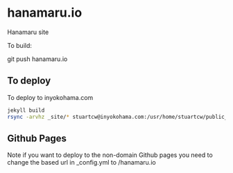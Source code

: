 # hanamaru.io
Hanamaru site


To build:

git push hanamaru.io

## To deploy 
To deploy to inyokohama.com

```bash
jekyll build
rsync -arvhz _site/* stuartcw@inyokohama.com:/usr/home/stuartcw/public_html/hanamaru.io
```
## Github Pages

Note if you want to deploy to the non-domain Github pages you need to change the based url in _config.yml to /hanamaru.io
